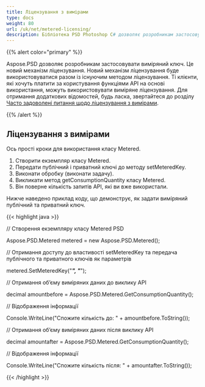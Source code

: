 ```yaml
---
title: Ліцензування з вимірами
type: docs
weight: 80
url: /uk/net/metered-licensing/
description: Бібліотека PSD Photoshop C# дозволяє розробникам застосовувати виміряний ключ, який є новим механізмом ліцензування та буде використовуватися разом із існуючим методом ліцензування.
---
```


{{% alert color="primary" %}} 

Aspose.PSD дозволяє розробникам застосовувати виміряний ключ. Це новий механізм ліцензування. Новий механізм ліцензування буде використовуватися разом із існуючим методом ліцензування. Ті клієнти, які хочуть платити за користування функціями API на основі використання, можуть використовувати виміряне ліцензування. Для отримання додаткових відомостей, будь ласка, звертайтеся до розділу [Часто задоволені питання щодо ліцензування з вимірами](https://purchase.aspose.com/faqs/licensing/metered).

{{% /alert %}} 
## **Ліцензування з вимірами**
Ось прості кроки для використання класу Metered.

1. Створити екземпляр класу Metered.
1. Передати публічний і приватний ключі до методу setMeteredKey.
1. Виконати обробку (виконати задачу).
1. Викликати метод getConsumptionQuantity класу Metered.
1. Він поверне кількість запитів API, які ви вже використали.

Нижче наведено приклад коду, що демонструє, як задати виміряний публічний та приватний ключ.

{{< highlight java >}}

 // Створення екземпляру класу Metered PSD

Aspose.PSD.Metered metered = new Aspose.PSD.Metered();



// Отримання доступу до властивості setMeteredKey та передача публічного та приватного ключів як параметрів

metered.SetMeteredKey("*****", "*****");



// Отримання об’єму виміряних даних до виклику API

decimal amountbefore = Aspose.PSD.Metered.GetConsumptionQuantity();



// Відображення інформації

Console.WriteLine("Спожите кількість до: " + amountbefore.ToString());

// Отримання об’єму виміряних даних після виклику API

decimal amountafter = Aspose.PSD.Metered.GetConsumptionQuantity();



// Відображення інформації

Console.WriteLine("Спожите кількість після: " + amountafter.ToString());

{{< /highlight >}}
